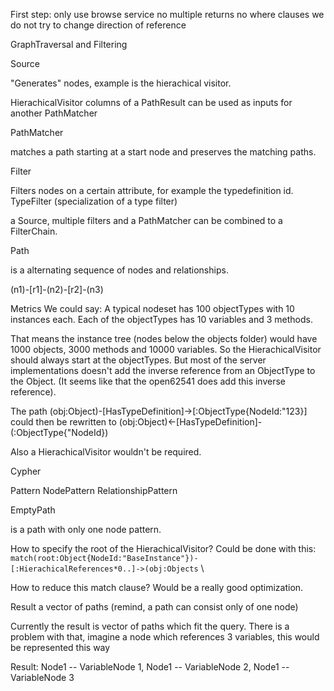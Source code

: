 First step:
only use browse service
no multiple returns
no where clauses
we do not try to change direction of reference

GraphTraversal and Filtering

Source

"Generates" nodes, example is the hierachical visitor.

HierachicalVisitor
columns of a PathResult can be used as inputs for another PathMatcher

PathMatcher

matches a path starting at a start node and preserves the matching paths.

Filter

Filters nodes on a certain attribute, for example the typedefinition id.
TypeFilter (specialization of a type filter)

a Source, multiple filters and a PathMatcher can be combined to a FilterChain.

Path

is a alternating sequence of nodes and relationships.

(n1)-[r1]-(n2)-[r2]-(n3)

Metrics
We could say: A typical nodeset has 100 objectTypes with 10 instances each. Each of the objectTypes has 10 variables and 3 methods.

That means the instance tree (nodes below the objects folder) would have 1000 objects, 3000 methods and 10000 variables. So the HierachicalVisitor should always start at the objectTypes. But most of the server implementations doesn't add the inverse reference from an ObjectType to the Object. (It seems like that the open62541 does add this inverse reference).

The path (obj:Object)-[HasTypeDefinition]->[:ObjectType{NodeId:"123}] could then be rewritten to (obj:Object)<-[HasTypeDefinition]-(:ObjectType{"NodeId})

Also a HierachicalVisitor wouldn't be required.

Cypher

Pattern
NodePattern
RelationshipPattern

EmptyPath

is a path with only one node pattern.

How to specify the root of the HierachicalVisitor?
Could be done with this:
`match(root:Object{NodeId:"BaseInstance"})-[:HierachicalReferences*0..]->(obj:Objects` \

How to reduce this match clause? Would be a really good optimization.

Result
a vector of paths (remind, a path can consist only of one node)

Currently the result is vector of paths which fit the query. There is a problem with that, imagine a node which references 3 variables, this would be represented this way

Result: Node1 -- VariableNode 1,
        Node1 -- VariableNode 2,
        Node1 -- VariableNode 3




